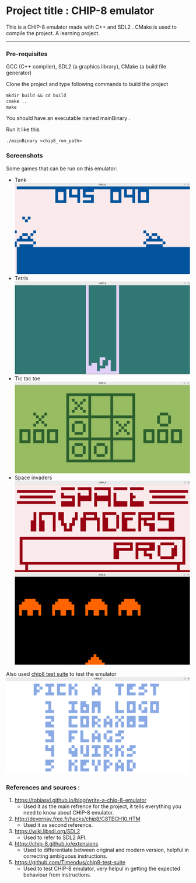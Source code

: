 # Project title : CHIP-8 emulator
This is a CHIP-8 emulator made with C++ and SDL2 . CMake is used to compile the project.
A learning project.

---

### Pre-requisites
GCC (C++ compiler), SDL2 (a graphics library), CMake (a build file generator)

Clone the project and type following commands to build the project
```
mkdir build && cd build
cmake ..
make
```
You should have an executable named mainBinary .

Run it like this
```
./mainBinary <chip8_rom_path>
```
### Screenshots
Some games that can be run on this emulator:
- Tank
![image link err](./docs/images/tank.png)
- Tetris
![image link err](./docs/images/tetris.png)
- Tic tac toe
![image link err](./docs/images/tic_tac_toe.png)
- Space invaders
![image link err](./docs/images/space_invaders_logo.png)
![image link err](./docs/images/space_invaders.png)

Also used [chip8 test suite](https://github.com/Timendus/chip8-test-suite) to test the emulator
![image link err](./docs/images/test_suit.png)

### References and sources :

1. https://tobiasvl.github.io/blog/write-a-chip-8-emulator
	- Used it as the main refrence for the project, it tells everything you need to know about CHIP-8 emulator.
2. http://devernay.free.fr/hacks/chip8/C8TECH10.HTM
	- Used it as second reference.
3. https://wiki.libsdl.org/SDL2
	- Used to refer to SDL2 API.
4. https://chip-8.github.io/extensions
	- Used to differentiate between original and modern version, helpful in correcting ambiguous instructions.
5. https://github.com/Timendus/chip8-test-suite
	- Used to test CHIP-8 emulator, very helpul in getting the expected behaviour from instructions.
